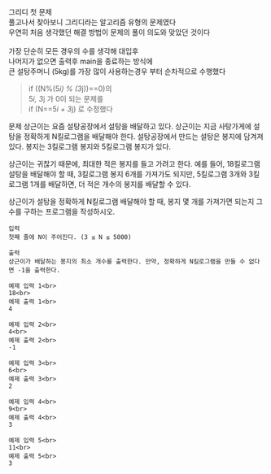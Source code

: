 그리디 첫 문제<br>
풀고나서 찾아보니 그리디라는 알고리즘 유형의 문제였다<br>
우연히 처음 생각했던 해결 방법이 문제의 풀이 의도와 맞았던 것이다<br>
<br>
가장 단순히 모든 경우의 수를 생각해 대입후<br>
나머지가 없으면 출력후 main을 종료하는 방식에<br>
큰 설탕주머니 (5kg)를 가장 많이 사용하는경우 부터 순차적으로 수행했다<br>


> if ((N%(5*i) % (3*j))==0)의<br>
> 5*i, 3*j 가 0이 되는 문제를<br>
> if (N==5*i + 3*j) 로 수정했다


문제
상근이는 요즘 설탕공장에서 설탕을 배달하고 있다. 상근이는 지금 사탕가게에 설탕을 정확하게 N킬로그램을 배달해야 한다. 설탕공장에서 만드는 설탕은 봉지에 담겨져 있다. 봉지는 3킬로그램 봉지와 5킬로그램 봉지가 있다.

상근이는 귀찮기 때문에, 최대한 적은 봉지를 들고 가려고 한다. 예를 들어, 18킬로그램 설탕을 배달해야 할 때, 3킬로그램 봉지 6개를 가져가도 되지만, 5킬로그램 3개와 3킬로그램 1개를 배달하면, 더 적은 개수의 봉지를 배달할 수 있다.

상근이가 설탕을 정확하게 N킬로그램 배달해야 할 때, 봉지 몇 개를 가져가면 되는지 그 수를 구하는 프로그램을 작성하시오.
```
입력
첫째 줄에 N이 주어진다. (3 ≤ N ≤ 5000)

출력
상근이가 배달하는 봉지의 최소 개수를 출력한다. 만약, 정확하게 N킬로그램을 만들 수 없다면 -1을 출력한다.

예제 입력 1<br>
18<br>
예제 출력 1<br>
4

예제 입력 2<br>
4<br>
예제 출력 2<br>
-1

예제 입력 3<br>
6<br>
예제 출력 3<br>
2

예제 입력 4<br>
9<br>
예제 출력 4<br>
3

예제 입력 5<br>
11<br>
예제 출력 5<br>
3
```
